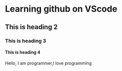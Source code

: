 # Learning github on VScode

## This is heading 2

### This is heading 3

#### This is heading 4

Hello, I  am programmer,I love programming